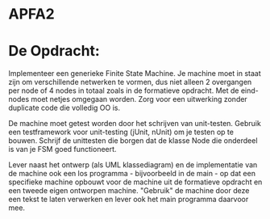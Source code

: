 # APFA2
# De Opdracht:

Implementeer een generieke Finite State Machine. Je machine moet in staat zijn om verschillende netwerken te vormen, dus niet alleen 2 overgangen per node of 4 nodes in totaal zoals in de formatieve opdracht. Met de eind-nodes moet netjes omgegaan worden. Zorg voor een uitwerking zonder duplicate code die volledig OO is.

De machine moet getest worden door het schrijven van unit-testen. Gebruik een testframework voor unit-testing (jUnit, nUnit) om je testen op te bouwen. Schrijf de unittesten die borgen dat de klasse Node die onderdeel is van je FSM goed functioneert.

Lever naast het ontwerp (als UML klassediagram) en de implementatie van de machine ook een los programma - bijvoorbeeld in de main - op dat een specifieke machine opbouwt voor de machine uit de formatieve opdracht en een tweede eigen ontworpen machine. "Gebruik" de machine door deze een tekst te laten verwerken en lever ook het main programma daarvoor mee. 
